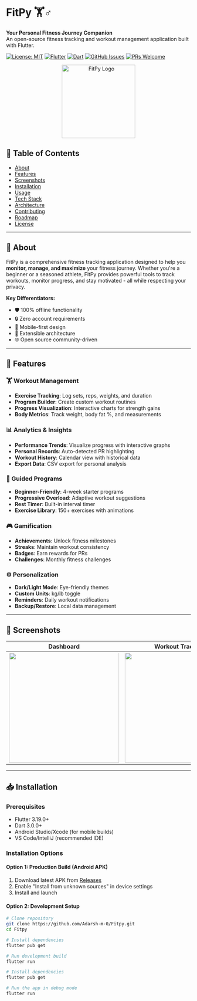 # FitPy 🏋️♂️

**Your Personal Fitness Journey Companion**  
An open-source fitness tracking and workout management application built with Flutter.

[![License: MIT](https://img.shields.io/badge/License-MIT-blue.svg)](LICENSE)
[![Flutter](https://img.shields.io/badge/Flutter-3.19+-blue.svg)](https://flutter.dev)
[![Dart](https://img.shields.io/badge/Dart-3.0+-blue.svg)](https://dart.dev)
[![GitHub Issues](https://img.shields.io/github/issues/Adarsh-m-0/Fitpy)](https://github.com/Adarsh-m-0/Fitpy/issues)
[![PRs Welcome](https://img.shields.io/badge/PRs-welcome-brightgreen.svg)](CONTRIBUTING.md)

<p align="center">
  <img src="assets/app_icon.png" width="200" alt="FitPy Logo">
</p>

## 📌 Table of Contents
- [About](#-about)
- [Features](#-features)
- [Screenshots](#-screenshots)
- [Installation](#-installation)
- [Usage](#-usage)
- [Tech Stack](#-tech-stack)
- [Architecture](#-architecture)
- [Contributing](#-contributing)
- [Roadmap](#-roadmap)
- [License](#-license)

---

## 📖 About

FitPy is a comprehensive fitness tracking application designed to help you **monitor, manage, and maximize** your fitness journey. Whether you're a beginner or a seasoned athlete, FitPy provides powerful tools to track workouts, monitor progress, and stay motivated - all while respecting your privacy.

**Key Differentiators:**
- 🛡️ 100% offline functionality
- 🔒 Zero account requirements
- 📱 Mobile-first design
- 🧩 Extensible architecture
- 🌐 Open source community-driven

---

## 🌟 Features

### 🏋️ Workout Management
- **Exercise Tracking**: Log sets, reps, weights, and duration
- **Program Builder**: Create custom workout routines
- **Progress Visualization**: Interactive charts for strength gains
- **Body Metrics**: Track weight, body fat %, and measurements

### 📊 Analytics & Insights
- **Performance Trends**: Visualize progress with interactive graphs
- **Personal Records**: Auto-detected PR highlighting
- **Workout History**: Calendar view with historical data
- **Export Data**: CSV export for personal analysis

### 🎯 Guided Programs
- **Beginner-Friendly**: 4-week starter programs
- **Progressive Overload**: Adaptive workout suggestions
- **Rest Timer**: Built-in interval timer
- **Exercise Library**: 150+ exercises with animations

### 🎮 Gamification
- **Achievements**: Unlock fitness milestones
- **Streaks**: Maintain workout consistency
- **Badges**: Earn rewards for PRs
- **Challenges**: Monthly fitness challenges

### ⚙️ Personalization
- **Dark/Light Mode**: Eye-friendly themes
- **Custom Units**: kg/lb toggle
- **Reminders**: Daily workout notifications
- **Backup/Restore**: Local data management

---

## 📸 Screenshots

| Dashboard | Workout Tracking | Progress Analytics |
|-----------|------------------|--------------------|
| <img src="screenshots/dashboard.png" width="300"> | <img src="screenshots/workout.png" width="300"> | <img src="screenshots/analytics.png" width="300"> |

---

## 📥 Installation

### Prerequisites
- Flutter 3.19.0+
- Dart 3.0.0+
- Android Studio/Xcode (for mobile builds)
- VS Code/IntelliJ (recommended IDE)

### Installation Options

#### Option 1: Production Build (Android APK)
1. Download latest APK from [Releases](https://github.com/Adarsh-m-0/Fitpy/releases)
2. Enable "Install from unknown sources" in device settings
3. Install and launch

#### Option 2: Development Setup
```bash
# Clone repository
git clone https://github.com/Adarsh-m-0/Fitpy.git
cd Fitpy

# Install dependencies
flutter pub get

# Run development build
flutter run

# Install dependencies
flutter pub get

# Run the app in debug mode
flutter run
